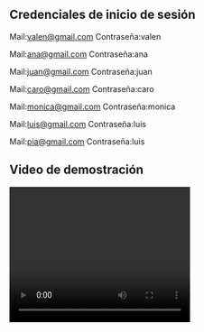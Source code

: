 ## Credenciales de inicio de sesión

Mail:valen@gmail.com 
Contraseña:valen

Mail:ana@gmail.com 
Contraseña:ana

Mail:juan@gmail.com 
Contraseña:juan

Mail:caro@gmail.com
Contraseña:caro

Mail:monica@gmail.com
Contraseña:monica

Mail:luis@gmail.com
Contraseña:luis

Mail:pia@gmail.com
Contraseña:luis

## Video de demostración

<video width="320" height="240" controls>
  <source src="fotaza.mp4" type="video/mp4">
</video>



